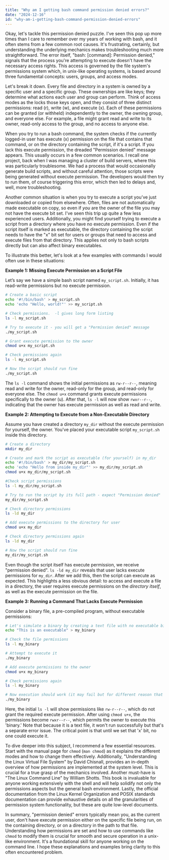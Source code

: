 ```yaml
---
title: "Why am I getting bash command permission denied errors?"
date: "2024-12-16"
id: "why-am-i-getting-bash-command-permission-denied-errors"
---
```


Okay, let's tackle this permission denied puzzle. I've seen this pop up more times than I care to remember over my years of working with bash, and it often stems from a few common root causes. It's frustrating, certainly, but understanding the underlying mechanics makes troubleshooting much more straightforward. The error itself, "bash: [command]: Permission denied," signals that the process you're attempting to execute doesn't have the necessary access rights. This access is governed by the file system's permissions system which, in unix-like operating systems, is based around three fundamental concepts: users, groups, and access modes.

Let's break it down. Every file and directory in a system is owned by a specific user and a specific group. These ownerships are like keys; they determine what actions each user and group can perform. Think of access modes as the locks those keys open, and they consist of three distinct permissions: read (r), write (w), and execute (x). Each of these permissions can be granted (or withheld) independently to the owner, the owning group, and everyone else. For example, a file might grant read and write to its owner, read-only access to the group, and no access to anyone else.

When you try to run a bash command, the system checks if the currently logged-in user has execute (x) permission on the file that contains that command, or on the directory containing the script, if it's a script. If you lack this execute permission, the dreaded "Permission denied" message appears. This usually occurs in a few common scenarios. I recall one project, back when I was managing a cluster of build servers, where this was particularly troublesome. We had a process that would occasionally generate build scripts, and without careful attention, those scripts were being generated without execute permission. The developers would then try to run them, of course triggering this error, which then led to delays and, well, more troubleshooting.

Another common situation is when you try to execute a script you’ve just downloaded or copied from elsewhere. Often, files are not automatically made executable on copy, so even if *you* are the owner of the file you may not have the execute bit set. I've seen this trip up quite a few less experienced users. Additionally, you might find yourself trying to execute a script from a directory where you have no execute permission. Even if the script itself is marked as executable, the directory containing the script needs to have the "x" bit set for users or groups that need to access and execute files from that directory. This applies not only to bash scripts directly but can also affect binary executables.

To illustrate this better, let's look at a few examples with commands I would often use in these situations:

**Example 1: Missing Execute Permission on a Script File**

Let’s say we have a simple bash script named `my_script.sh`. Initially, it has read-write permissions but no execute permission.

```bash
# Create a basic script
echo '#!/bin/bash' > my_script.sh
echo 'echo "Hello, world!"' >> my_script.sh

# Check permissions.  -l gives long form listing
ls -l my_script.sh

# Try to execute it - you will get a "Permission denied" message
./my_script.sh

# Grant execute permission to the owner
chmod u+x my_script.sh

# Check permissions again
ls -l my_script.sh

# Now the script should run fine
./my_script.sh
```

The `ls -l` command shows the initial permissions as `rw-r--r--`, meaning read and write for the owner, read-only for the group, and read-only for everyone else. The `chmod u+x` command grants execute permissions specifically to the owner (u). After that, `ls -l` will now show `rwxr--r--`, indicating that the owner has execute permission as well as read and write.

**Example 2: Attempting to Execute from a Non-Executable Directory**

Assume you have created a directory `my_dir` without the execute permission for yourself, the owner. You've placed your executable script `my_script.sh` inside this directory.

```bash
# Create a directory
mkdir my_dir

# Create and mark the script as executable (for yourself) in my_dir
echo '#!/bin/bash' > my_dir/my_script.sh
echo 'echo "Hello from inside my_dir"' >> my_dir/my_script.sh
chmod u+x my_dir/my_script.sh

#Check script permissions
ls -l my_dir/my_script.sh

# Try to run the script by its full path - expect "Permission denied"
my_dir/my_script.sh

# Check directory permissions
ls -ld my_dir

# Add execute permissions to the directory for user
chmod u+x my_dir

# Check directory permissions again
ls -ld my_dir

# Now the script should run fine
my_dir/my_script.sh
```

Even though the script itself has execute permission, we receive "permission denied". `ls -ld my_dir` reveals that user lacks execute permissions for `my_dir`. After we add this, then the script can execute as expected. This highlights a less obvious detail: to access and execute a file in a directory, the user requires execute permissions on the *directory itself*, as well as the execute permission on the file.

**Example 3: Running a Command That Lacks Execute Permission**

Consider a binary file, a pre-compiled program, without executable permissions:

```bash
# Let's simulate a binary by creating a text file with no executable bit
echo "This is an executable" > my_binary

# Check the file permissions
ls -l my_binary

# Attempt to execute it
./my_binary

# Add execute permissions to the owner
chmod u+x my_binary

# Check permissions again
ls -l my_binary

# Now execution should work (it may fail but for different reason that permissions)
./my_binary
```

Here, the initial `ls -l` will show permissions like `rw-r--r--`, which do not grant the required execute permission. After using `chmod u+x`, the permissions become `rwxr--r--`, which permits the owner to execute this 'binary.' Note that because it is a text file, it won't run successfully but that's a separate error issue. The critical point is that until we set that 'x' bit, no one could execute it.

To dive deeper into this subject, I recommend a few essential resources. Start with the manual page for `chmod` (`man chmod`) as it explains the different modes and how to change them effectively. Additionally, "Understanding the Linux Virtual File System" by David Chisnall, provides an in-depth overview of how permissions are implemented at the system level. This is crucial for a true grasp of the mechanics involved. Another must-have is "The Linux Command Line" by William Shotts. This book is invaluable for anyone working extensively with the shell and will help solidify not only the permissions aspects but the general bash environment. Lastly, the official documentation from the Linux Kernel Organization and POSIX standards documentation can provide exhaustive details on all the granularities of permission system functionality, but these are quite low-level documents.

In summary, "permission denied" errors typically mean you, as the current user, don't have execute permission either on the specific file being run, on the containing directory, or on a directory in the path to that file. Understanding how permissions are set and how to use commands like `chmod` to modify them is crucial for smooth and secure operation in a unix-like environment. It's a foundational skill for anyone working on the command line. I hope these explanations and examples bring clarity to this often encountered problem.
